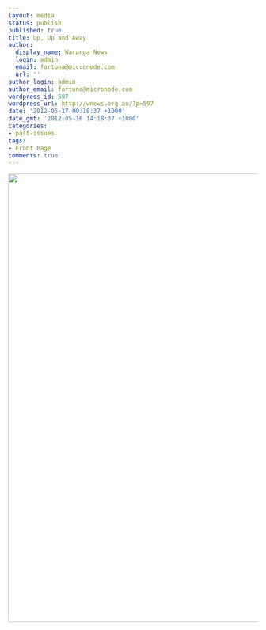 ```yaml
---
layout: media
status: publish
published: true
title: Up, Up and Away
author:
  display_name: Waranga News
  login: admin
  email: fortuna@micronode.com
  url: ''
author_login: admin
author_email: fortuna@micronode.com
wordpress_id: 597
wordpress_url: http://wnews.org.au/?p=597
date: '2012-05-17 00:18:37 +1000'
date_gmt: '2012-05-16 14:18:37 +1000'
categories:
- past-issues
tags:
- Front Page
comments: true
---
```


<a href="{{ site.url }}/images/2012/05/frontpage-20120517.pdf"><img class="alignnone size-full wp-image-590" title="Front Page - 17 May, 2012" src="{{ site.url }}/images/2012/05/frontpage-20120517.png" alt="" width="624" height="907" /></a>
